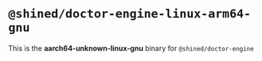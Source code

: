 # `@shined/doctor-engine-linux-arm64-gnu`

This is the **aarch64-unknown-linux-gnu** binary for `@shined/doctor-engine`
